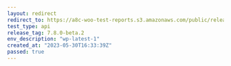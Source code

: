 ```yaml
---
layout: redirect
redirect_to: https://a8c-woo-test-reports.s3.amazonaws.com/public/release/7.8.0-beta.2/wp-latest-1/api/index.html
test_type: api
release_tag: 7.8.0-beta.2
env_description: "wp-latest-1"
created_at: "2023-05-30T16:33:39Z"
passed: true
---
```

